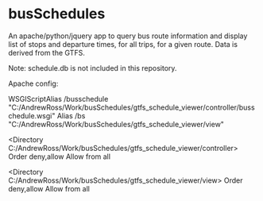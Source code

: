 busSchedules
============

An apache/python/jquery app to query bus route information and display list of stops and departure times, for all trips, for a given route.
Data is derived from the GTFS.

Note: schedule.db is not included in this repository.

Apache config:

  WSGIScriptAlias /busschedule "C:/AndrewRoss/Work/busSchedules/gtfs_schedule_viewer/controller/busschedule.wsgi"
  Alias /bs "C:/AndrewRoss/Work/busSchedules/gtfs_schedule_viewer/view"

  <Directory C:/AndrewRoss/Work/busSchedules/gtfs_schedule_viewer/controller>
      Order deny,allow
	    Allow from all
  </Directory>

  <Directory C:/AndrewRoss/Work/busSchedules/gtfs_schedule_viewer/view>
	    Order deny,allow
	    Allow from all
  </Directory>
  
  
